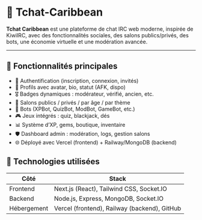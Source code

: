 # 🌴 Tchat-Caribbean

**Tchat Caribbean** est une plateforme de chat IRC web moderne, inspirée de KiwiIRC, avec des fonctionnalités sociales, des salons publics/privés, des bots, une économie virtuelle et une modération avancée.

---

## 🚀 Fonctionnalités principales

- 🔐 Authentification (inscription, connexion, invités)
- 👤 Profils avec avatar, bio, statut (AFK, dispo)
- 🎖️ Badges dynamiques : modérateur, vérifié, ancien, etc.
- 💬 Salons publics / privés / par âge / par thème
- 🤖 Bots (XPBot, QuizBot, ModBot, GameBot, etc.)
- 🎮 Jeux intégrés : quiz, blackjack, dés
- 📊 Système d’XP, gems, boutique, inventaire
- 🛡️ Dashboard admin : modération, logs, gestion salons
- 🌐 Déployé avec Vercel (frontend) + Railway/MongoDB (backend)


## 🧩 Technologies utilisées

| Côté        | Stack                                         |
|-------------|-----------------------------------------------|
| Frontend    | Next.js (React), Tailwind CSS, Socket.IO      |
| Backend     | Node.js, Express, MongoDB, Socket.IO          |
| Hébergement | Vercel (frontend), Railway (backend), GitHub  |

